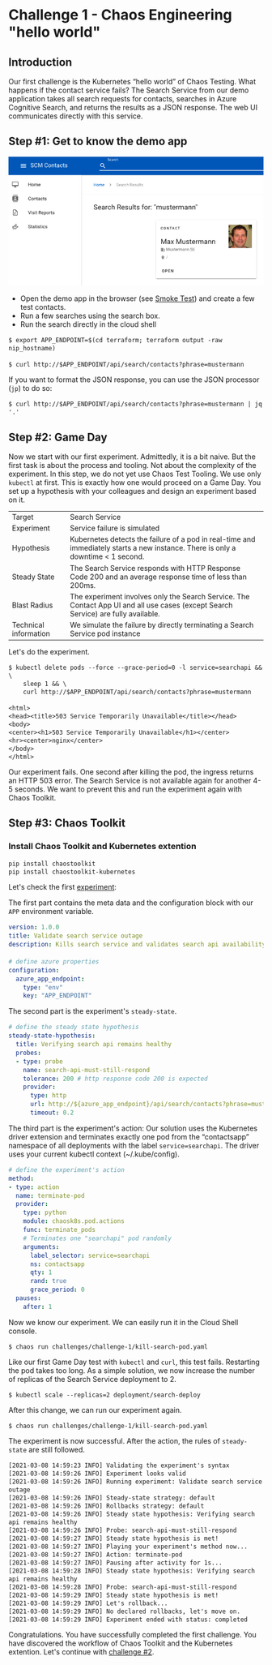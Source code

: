 # Challenge 1 - Chaos Engineering "hello world"

## Introduction

Our first challenge is the Kubernetes “hello world” of Chaos Testing. What happens if the contact service fails? The Search Service from our demo application takes all search requests for contacts, searches in Azure Cognitive Search, and returns the results as a JSON response. The web UI communicates directly with this service.

## Step #1: Get to know the demo app

![](images/search-mustermann.png)

* Open the demo app in the browser (see [Smoke Test](../challenge-0#smoke-test)) and create a few test contacts.
* Run a few searches using the search box. 
* Run the search directly in the cloud shell

```shell
$ export APP_ENDPOINT=$(cd terraform; terraform output -raw nip_hostname)

$ curl http://$APP_ENDPOINT/api/search/contacts?phrase=mustermann
```

If you want to format the JSON response, you can use the JSON processor (`jp`) to do so:

```shell
$ curl http://$APP_ENDPOINT/api/search/contacts?phrase=mustermann | jq '.'
```

## Step #2: Game Day

Now we start with our first experiment. Admittedly, it is a bit naive. But the first task is about the process and tooling. Not about the complexity of the experiment. In this step, we do not yet use Chaos Test Tooling. We use only `kubectl` at first. This is exactly how one would proceed on a Game Day. You set up a hypothesis with your colleagues and design an experiment based on it. 

|                       |                              |
|-----------------------|------------------------------|
| Target                | Search Service               |
| Experiment            | Service failure is simulated |
| Hypothesis            | Kubernetes detects the failure of a pod in real-time and immediately starts a new instance. There is only a downtime < 1 second. |
| Steady State          | The Search Service responds with HTTP Response Code 200 and an average response time of less than 200ms. |
| Blast Radius          | The experiment involves only the Search Service. The Contact App UI and all use cases (except Search Service) are fully available. |
| Technical information | We simulate the failure by directly terminating a Search Service pod instance |

Let's do the experiment. 

```shell
$ kubectl delete pods --force --grace-period=0 -l service=searchapi && \
    sleep 1 && \
    curl http://$APP_ENDPOINT/api/search/contacts?phrase=mustermann

<html>
<head><title>503 Service Temporarily Unavailable</title></head>
<body>
<center><h1>503 Service Temporarily Unavailable</h1></center>
<hr><center>nginx</center>
</body>
</html>
```

Our experiment fails. One second after killing the pod, the ingress returns an HTTP 503 error. The Search Service is not available again for another 4-5 seconds. We want to prevent this and run the experiment again with Chaos Toolkit.

## Step #3: Chaos Toolkit

### Install Chaos Toolkit and Kubernetes extention

```shell
pip install chaostoolkit
pip install chaostoolkit-kubernetes
```

Let's check the first [experiment](kill-search-pod.yaml):

The first part contains the meta data and the configuration block with our `APP` environment variable.

```yaml
version: 1.0.0
title: Validate search service outage
description: Kills search service and validates search api availability

# define azure properties
configuration:
  azure_app_endpoint:
    type: "env"
    key: "APP_ENDPOINT"
```

The second part is the experiment's `steady-state`.

```yaml
# define the steady state hypothesis
steady-state-hypothesis:
  title: Verifying search api remains healthy
  probes:
  - type: probe
    name: search-api-must-still-respond
    tolerance: 200 # http response code 200 is expected
    provider:
      type: http
      url: http://${azure_app_endpoint}/api/search/contacts?phrase=mustermann
      timeout: 0.2
```

The third part is the experiment's action: Our solution uses the Kubernetes driver extension and terminates exactly one pod from the “contactsapp” namespace of all deployments with the label `service=searchapi`. The driver uses your current kubectl context (~/.kube/config).

```yaml
# define the experiment's action
method:
- type: action
  name: terminate-pod
  provider:
    type: python
    module: chaosk8s.pod.actions
    func: terminate_pods
    # Terminates one "searchapi" pod randomly
    arguments:
      label_selector: service=searchapi
      ns: contactsapp
      qty: 1
      rand: true
      grace_period: 0
  pauses:
    after: 1
```

Now we know our experiment. We can easily run it in the Cloud Shell console.

```shell
$ chaos run challenges/challenge-1/kill-search-pod.yaml
```

Like our first Game Day test with `kubectl` and `curl`, this test fails. Restarting the pod takes too long. As a simple solution, we now increase the number of replicas of the Search Service deployment to 2.

```shell
$ kubectl scale --replicas=2 deployment/search-deploy
```

After this change, we can run our experiment again.

```shell
$ chaos run challenges/challenge-1/kill-search-pod.yaml
```

The experiment is now successful. After the action, the rules of `steady-state` are still followed.

```shell
[2021-03-08 14:59:23 INFO] Validating the experiment's syntax
[2021-03-08 14:59:26 INFO] Experiment looks valid
[2021-03-08 14:59:26 INFO] Running experiment: Validate search service outage
[2021-03-08 14:59:26 INFO] Steady-state strategy: default
[2021-03-08 14:59:26 INFO] Rollbacks strategy: default
[2021-03-08 14:59:26 INFO] Steady state hypothesis: Verifying search api remains healthy
[2021-03-08 14:59:26 INFO] Probe: search-api-must-still-respond
[2021-03-08 14:59:27 INFO] Steady state hypothesis is met!
[2021-03-08 14:59:27 INFO] Playing your experiment's method now...
[2021-03-08 14:59:27 INFO] Action: terminate-pod
[2021-03-08 14:59:27 INFO] Pausing after activity for 1s...
[2021-03-08 14:59:28 INFO] Steady state hypothesis: Verifying search api remains healthy
[2021-03-08 14:59:28 INFO] Probe: search-api-must-still-respond
[2021-03-08 14:59:29 INFO] Steady state hypothesis is met!
[2021-03-08 14:59:29 INFO] Let's rollback...
[2021-03-08 14:59:29 INFO] No declared rollbacks, let's move on.
[2021-03-08 14:59:29 INFO] Experiment ended with status: completed
```

Congratulations. You have successfully completed the first challenge. You have discovered the workflow of Chaos Toolkit and the Kubernetes extention. Let's continue with [challenge #2](../challenge-2/README.md).
